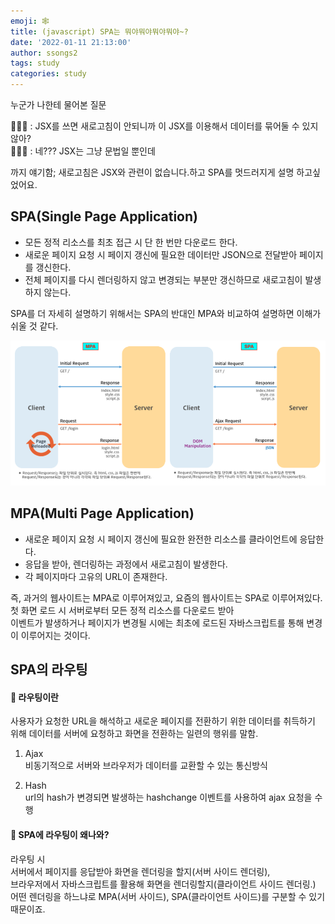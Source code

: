 ```yaml
---
emoji: 🕸
title: (javascript) SPA는 뭐야뭐야뭐야뭐야~?
date: '2022-01-11 21:13:00'
author: ssongs2
tags: study
categories: study
---
```


누군가 나한테 물어본 질문  

👨🏼‍🦱 : JSX를 쓰면 새로고침이 안되니까 이 JSX를 이용해서 데이터를 묶어둘 수 있지않아?  
🙋🏻‍♀️ : 네??? JSX는 그냥 문법일 뿐인데  

까지 얘기함; 새로고침은 JSX와 관련이 없습니다.하고 SPA를 멋드러지게 설명 하고싶었어요.  

## SPA(Single Page Application)
- 모든 정적 리소스를 최초 접근 시 단 한 번만 다운로드 한다. 
- 새로운 페이지 요청 시 페이지 갱신에 필요한 데이터만 JSON으로 전달받아 페이지를 갱신한다.
- 전체 페이지를 다시 렌더링하지 않고 변경되는 부분만 갱신하므로 새로고침이 발생하지 않는다.

SPA를 더 자세히 설명하기 위해서는 SPA의 반대인 MPA와 비교하여 설명하면 이해가 쉬울 것 같다.

![webpage-lifecycle.png](webpage-lifecycle.png)

## MPA(Multi Page Application)
- 새로운 페이지 요청 시 페이지 갱신에 필요한 완전한 리소스를 클라이언트에 응답한다.
- 응답을 받아, 렌더링하는 과정에서 새로고침이 발생한다.
- 각 페이지마다 고유의 URL이 존재한다.

>
즉, 과거의 웹사이트는 MPA로 이루어져있고, 요즘의 웹사이트는 SPA로 이루어져있다.  
첫 화면 로드 시 서버로부터 모든 정적 리소스를 다운로드 받아  
이벤트가 발생하거나 페이지가 변경될 시에는 최초에 로드된 자바스크립트를 통해 변경이 이루어지는 것이다.

## SPA의 라우팅
#### **🙊 라우팅이란**  
사용자가 요청한 URL을 해석하고 새로운 페이지를 전환하기 위한 데이터를 취득하기 위해 데이터를 서버에 요청하고 화면을 전환하는 일련의 행위를 말함.

1. Ajax  
비동기적으로 서버와 브라우저가 데이터를 교환할 수 있는 통신방식

2. Hash  
url의 hash가 변경되면 발생하는 hashchange 이벤트를 사용하여 ajax 요청을 수행

#### **🙊 SPA에 라우팅이 왜나와?**  
라우팅 시   
서버에서 페이지를 응답받아 화면을 렌더링을 할지(서버 사이드 렌더링),  
브라우저에서 자바스크립트를 활용해 화면을 렌더링할지(클라이언트 사이드 렌더링.)  
어떤 렌더링을 하느냐로 MPA(서버 사이드), SPA(클라이언트 사이드)를 구분할 수 있기 때문이죠.










